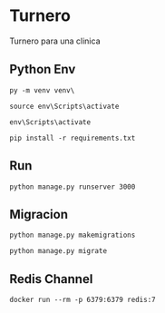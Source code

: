# Turnero

Turnero para una clinica

## Python Env

```py -m venv venv\```

```source env\Scripts\activate```

```env\Scripts\activate```

```pip install -r requirements.txt ```

## Run

```python manage.py runserver 3000```

## Migracion

```python manage.py makemigrations```

```python manage.py migrate```

## Redis Channel

```docker run --rm -p 6379:6379 redis:7```